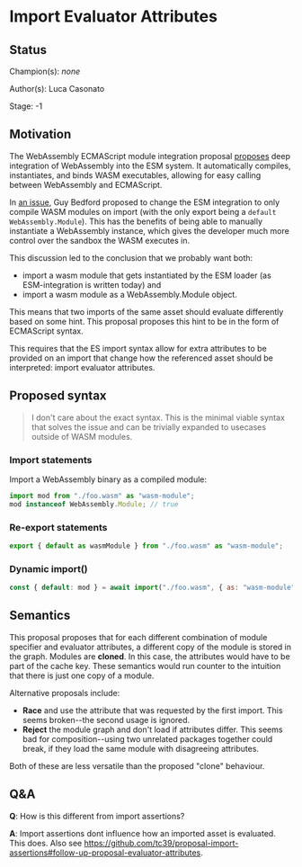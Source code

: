 # Import Evaluator Attributes

## Status

Champion(s): _none_

Author(s): Luca Casonato

Stage: -1

## Motivation

The WebAssembly ECMAScript module integration proposal [proposes][wasm-esm] deep
integration of WebAssembly into the ESM system. It automatically compiles,
instantiates, and binds WASM executables, allowing for easy calling between
WebAssembly and ECMAScript.

In [an issue][high-order-integration], Guy Bedford proposed to change the ESM
integration to only compile WASM modules on import (with the only export being a
`default` `WebAssembly.Module`). This has the benefits of being able to manually
instantiate a WebAssembly instance, which gives the developer much more control
over the sandbox the WASM executes in.

This discussion led to the conclusion that we probably want both:

- import a wasm module that gets instantiated by the ESM loader (as
  ESM-integration is written today) and
- import a wasm module as a WebAssembly.Module object.

This means that two imports of the same asset should evaluate differently based
on some hint. This proposal proposes this hint to be in the form of ECMAScript
syntax.

This requires that the ES import syntax allow for extra attributes to be
provided on an import that change how the referenced asset should be
interpreted: import evaluator attributes.

[wasm-esm]: https://github.com/WebAssembly/esm-integration/tree/master/proposals/esm-integration
[high-order-integration]: https://github.com/WebAssembly/esm-integration/issues/44

## Proposed syntax

> I don't care about the exact syntax. This is the minimal viable syntax that
> solves the issue and can be trivially expanded to usecases outside of WASM
> modules.

### Import statements

Import a WebAssembly binary as a compiled module:

```js
import mod from "./foo.wasm" as "wasm-module";
mod instanceof WebAssembly.Module; // true
```

### Re-export statements

```js
export { default as wasmModule } from "./foo.wasm" as "wasm-module";
```

### Dynamic import()

```js
const { default: mod } = await import("./foo.wasm", { as: "wasm-module" });
```

## Semantics

This proposal proposes that for each different combination of module specifier
and evaluator attributes, a different copy of the module is stored in the graph.
Modules are **cloned**. In this case, the attributes would have to be part of
the cache key. These semantics would run counter to the intuition that there is
just one copy of a module.

Alternative proposals include:

- **Race** and use the attribute that was requested by the first import. This
  seems broken--the second usage is ignored.
- **Reject** the module graph and don't load if attributes differ. This seems
  bad for composition--using two unrelated packages together could break, if
  they load the same module with disagreeing attributes.

Both of these are less versatile than the proposed "clone" behaviour.

## Q&A

**Q**: How is this different from import assertions?

**A**: Import assertions dont influence how an imported asset is evaluated. This
does. Also see
https://github.com/tc39/proposal-import-assertions#follow-up-proposal-evaluator-attributes.
